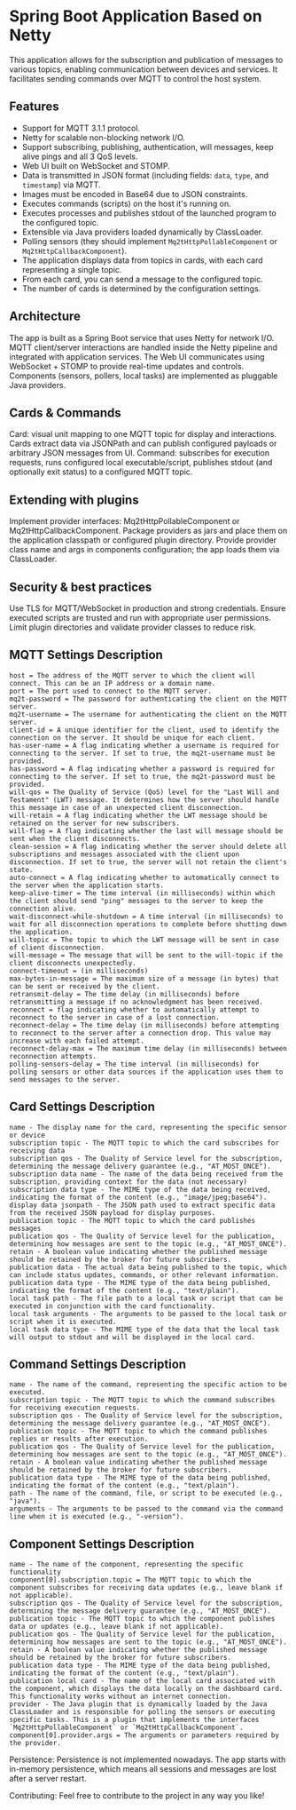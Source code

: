# Spring Boot Application Based on Netty

This application allows for the subscription and publication of messages to various topics, enabling communication between devices and services. It facilitates sending commands over MQTT to control the host system.

## Features

- Support for MQTT 3.1.1 protocol.
- Netty for scalable non-blocking network I/O.
- Support subscribing, publishing, authentication, will messages, keep alive pings and all 3 QoS levels.
- Web UI built on WebSocket and STOMP.
- Data is transmitted in JSON format (including fields: `data`, `type`, and `timestamp`) via MQTT.
- Images must be encoded in Base64 due to JSON constraints.
- Executes commands (scripts) on the host it's running on.
- Executes processes and publishes stdout of the launched program to the configured topic.
- Extensible via Java providers loaded dynamically by ClassLoader.
- Polling sensors (they should implement `Mq2tHttpPollableComponent` or `Mq2tHttpCallbackComponent`).
- The application displays data from topics in cards, with each card representing a single topic.
- From each card, you can send a message to the configured topic.
- The number of cards is determined by the configuration settings.

## Architecture
The app is built as a Spring Boot service that uses Netty for network I/O. MQTT client/server interactions are handled inside the Netty pipeline and integrated with application services. The Web UI communicates using WebSocket + STOMP to provide real-time updates and controls. Components (sensors, pollers, local tasks) are implemented as pluggable Java providers.

## Cards & Commands
Card: visual unit mapping to one MQTT topic for display and interactions. Cards extract data via JSONPath and can publish configured payloads or arbitrary JSON messages from UI.
Command: subscribes for execution requests, runs configured local executable/script, publishes stdout (and optionally exit status) to a configured MQTT topic.

## Extending with plugins
Implement provider interfaces: Mq2tHttpPollableComponent or Mq2tHttpCallbackComponent.
Package providers as jars and place them on the application classpath or configured plugin directory.
Provide provider class name and args in components configuration; the app loads them via ClassLoader.

## Security & best practices
Use TLS for MQTT/WebSocket in production and strong credentials.
Ensure executed scripts are trusted and run with appropriate user permissions.
Limit plugin directories and validate provider classes to reduce risk.



## MQTT Settings Description
```properties
host = The address of the MQTT server to which the client will connect. This can be an IP address or a domain name.
port = The port used to connect to the MQTT server.
mq2t-password = The password for authenticating the client on the MQTT server.
mq2t-username = The username for authenticating the client on the MQTT server.
client-id = A unique identifier for the client, used to identify the connection on the server. It should be unique for each client.
has-user-name = A flag indicating whether a username is required for connecting to the server. If set to true, the mq2t-username must be provided.
has-password = A flag indicating whether a password is required for connecting to the server. If set to true, the mq2t-password must be provided.
will-qos = The Quality of Service (QoS) level for the "Last Will and Testament" (LWT) message. It determines how the server should handle this message in case of an unexpected client disconnection.
will-retain = A flag indicating whether the LWT message should be retained on the server for new subscribers.
will-flag = A flag indicating whether the last will message should be sent when the client disconnects.
clean-session = A flag indicating whether the server should delete all subscriptions and messages associated with the client upon disconnection. If set to true, the server will not retain the client's state.
auto-connect = A flag indicating whether to automatically connect to the server when the application starts.
keep-alive-timer = The time interval (in milliseconds) within which the client should send "ping" messages to the server to keep the connection alive.
wait-disconnect-while-shutdown = A time interval (in milliseconds) to wait for all disconnection operations to complete before shutting down the application.
will-topic = The topic to which the LWT message will be sent in case of client disconnection.
will-message = The message that will be sent to the will-topic if the client disconnects unexpectedly.
connect-timeout = (in milliseconds)
max-bytes-in-message = The maximum size of a message (in bytes) that can be sent or received by the client.
retransmit-delay = The time delay (in milliseconds) before retransmitting a message if no acknowledgment has been received.
reconnect = flag indicating whether to automatically attempt to reconnect to the server in case of a lost connection.
reconnect-delay = The time delay (in milliseconds) before attempting to reconnect to the server after a connection drop. This value may increase with each failed attempt.
reconnect-delay-max = The maximum time delay (in milliseconds) between reconnection attempts. 
polling-sensors-delay = The time interval (in milliseconds) for polling sensors or other data sources if the application uses them to send messages to the server.
```

## Card Settings Description

```properties
name - The display name for the card, representing the specific sensor or device
subscription topic - The MQTT topic to which the card subscribes for receiving data
subscription qos - The Quality of Service level for the subscription, determining the message delivery guarantee (e.g., "AT_MOST_ONCE").
subscription data name - The name of the data being received from the subscription, providing context for the data (not necessary)
subscription data type - The MIME type of the data being received, indicating the format of the content (e.g., "image/jpeg;base64").
display data jsonpath - The JSON path used to extract specific data from the received JSON payload for display purposes.
publication topic - The MQTT topic to which the card publishes messages 
publication qos - The Quality of Service level for the publication, determining how messages are sent to the topic (e.g., "AT_MOST_ONCE").
retain - A boolean value indicating whether the published message should be retained by the broker for future subscribers.
publication data - The actual data being published to the topic, which can include status updates, commands, or other relevant information.
publication data type - The MIME type of the data being published, indicating the format of the content (e.g., "text/plain").
local task path - The file path to a local task or script that can be executed in conjunction with the card functionality.
local task arguments - The arguments to be passed to the local task or script when it is executed.
local task data type - The MIME type of the data that the local task will output to stdout and will be displayed in the local card.
```

## Command Settings Description

```properties
name - The name of the command, representing the specific action to be executed.
subscription topic - The MQTT topic to which the command subscribes for receiving execution requests.
subscription qos - The Quality of Service level for the subscription, determining the message delivery guarantee (e.g., "AT_MOST_ONCE").
publication topic - The MQTT topic to which the command publishes replies or results after execution.
publication qos - The Quality of Service level for the publication, determining how messages are sent to the topic (e.g., "AT_MOST_ONCE").
retain - A boolean value indicating whether the published message should be retained by the broker for future subscribers.
publication data type - The MIME type of the data being published, indicating the format of the content (e.g., "text/plain").
path - The name of the command, file, or script to be executed (e.g., "java").
arguments - The arguments to be passed to the command via the command line when it is executed (e.g., "-version").
```

## Component Settings Description

```properties
name - The name of the component, representing the specific functionality
component[0].subscription.topic = The MQTT topic to which the component subscribes for receiving data updates (e.g., leave blank if not applicable).
subscription qos - The Quality of Service level for the subscription, determining the message delivery guarantee (e.g., "AT_MOST_ONCE").
publication topic - The MQTT topic to which the component publishes data or updates (e.g., leave blank if not applicable).
publication qos - The Quality of Service level for the publication, determining how messages are sent to the topic (e.g., "AT_MOST_ONCE").
retain - A boolean value indicating whether the published message should be retained by the broker for future subscribers.
publication data type - The MIME type of the data being published, indicating the format of the content (e.g., "text/plain").
publication local card - The name of the local card associated with the component, which displays the data locally on the dashboard card. This functionality works without an internet connection.
provider - The Java plugin that is dynamically loaded by the Java ClassLoader and is responsible for polling the sensors or executing specific tasks. This is a plugin that implements the interfaces `Mq2tHttpPollableComponent` or `Mq2tHttpCallbackComponent`.
component[0].provider.args = The arguments or parameters required by the provider.
```

Persistence:
Persistence is not implemented nowadays. The app starts with in-memory persistence, which means all sessions and messages are lost after a server restart.

Contributing:
Feel free to contribute to the project in any way you like!
